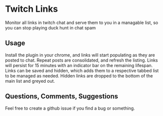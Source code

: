 # Twitch Links
Monitor all links in twitch chat and serve them to you in a managable list, so
you can stop playing duck hunt in chat spam

## Usage
Install the plugin in your chrome, and links will start populating as they are
posted to chat. Repeat posts are consolidated, and refresh the listing. Links
will persist for 15 minutes with an indicator bar on the remaining lifespan.
Links can be saved and hidden, which adds them to a respective tabbed list to
be managed as needed. Hidden links are dropped to the bottom of the main list
and greyed out.

## Questions, Comments, Suggestions
Feel free to create a github issue if you find a bug or something.
